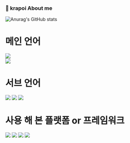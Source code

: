 ### 🌱 krapoi About me



![Anurag's GitHub stats](https://github-readme-stats.vercel.app/api?username=krapoi&show_icons=true&theme=cobalt)

<div>
  <div>
    <h1>메인 언어</h1>
    <img src="https://img.shields.io/badge/Java-red?style=for-the-badge&logo=java&logoColor=white"/><br>
    <img src="https://img.shields.io/badge/Kotlin-purple?style=for-the-badge&logo=kotlin&logoColor=white"/>
    <h1>서브 언어</h1>
    <img src="https://img.shields.io/badge/Python-blue?style=for-the-badge&logo=python&logoColor=white"/>
    <img src="https://img.shields.io/badge/MySQL-orange?style=for-the-badge&logo=mysql&logoColor=white"/>
    <img src="https://img.shields.io/badge/C%23-blue?style=for-the-badge&logo=Csharp&logoColor=white"/>
  </div>
  <h1>사용 해 본 플랫폼 or 프레임워크</h1>
  <div>
    <img src="https://img.shields.io/badge/Android-green?style=for-the-badge&logo=android&logoColor=white"/>
    <img src="https://img.shields.io/badge/Spring-green?style=for-the-badge&logo=spring&logoColor=white"/>
    <img src="https://img.shields.io/badge/SpringBoot-green?style=for-the-badge&logo=springboot&logoColor=white"/>
    <img src="https://img.shields.io/badge/Unity-black?style=for-the-badge&logo=unity&logoColor=white"/> 
  </div>
</div>

<!--
**krapoi/krapoi** is a ✨ _special_ ✨ repository because its `README.md` (this file) appears on your GitHub profile.

Here are some ideas to get you started:

- 🔭 I’m currently working on ...
- 🌱 I’m currently learning ...
- 👯 I’m looking to collaborate on ...
- 🤔 I’m looking for help with ...
- 💬 Ask me about ...
- 📫 How to reach me: ...
- 😄 Pronouns: ...
- ⚡ Fun fact: ...
-->
